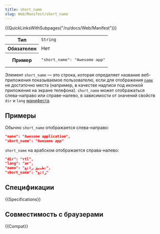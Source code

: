 ```yaml
---
title: short_name
slug: Web/Manifest/short_name
---
```


{{QuickLinksWithSubpages("/ru/docs/Web/Manifest")}}

<table class="fullwidth-table standard-table">
  <tbody>
    <tr>
      <th scope="row">Тип</th>
      <td><code>String</code></td>
    </tr>
    <tr>
      <th scope="row">Обязателен</th>
      <td>Нет</td>
    </tr>
    <tr>
      <th scope="row">Пример</th>
      <td><pre class="brush: json">"short_name": "Awesome app"</pre></td>
    </tr>
  </tbody>
</table>

Элемент `short_name` — это строка, которая определяет название веб-приложения показываемое пользователю, если для отображения [`name`](./name) не достаточно места (например, в качестве надписи под иконкой приложения на экране телефона). `short_name` может отображаться слева-направо или справе-налево, в зависимости от значений свойств `dir` и `lang` [манифеста](/ru/docs/Web/Manifest).

## Примеры

Обычно `short_name` отображается слева-направо:

```json
"name": "Awesome application",
"short_name": "Awesome app"
```

`short_name` на арабском отображается справа-налево:

```json
"dir": "rtl",
"lang": "ar",
"name": "تطبيق رائع",
"short_name": "رائع"
```

## Спецификации

{{Specifications}}

## Совместимость с браузерами

{{Compat}}

